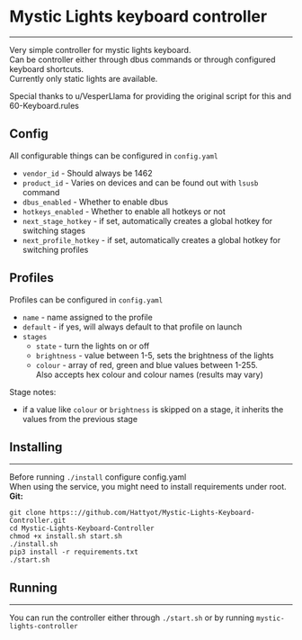 # Mystic Lights keyboard controller
___
Very simple controller for mystic lights keyboard. \
Can be controller either through dbus commands or through configured keyboard shortcuts. \
Currently only static lights are available.

Special thanks to u/VesperLlama for providing the original script for this and 60-Keyboard.rules

## Config
All configurable things can be configured in `config.yaml`
* `vendor_id` - Should always be 1462
* `product_id` - Varies on devices and can be found out with `lsusb` command
* `dbus_enabled` - Whether to enable dbus
* `hotkeys_enabled` - Whether to enable all hotkeys or not
* `next_stage_hotkey` - if set, automatically creates a global hotkey for switching stages
* `next_profile_hotkey` - if set, automatically creates a global hotkey for switching profiles
## Profiles
Profiles can be configured in `config.yaml`
* `name` - name assigned to the profile
* `default` - if yes, will always default to that profile on launch
* `stages`
  * `state` - turn the lights on or off
  * `brightness` - value between 1-5, sets the brightness of the lights
  * `colour` - array of red, green and blue values between 1-255. \
    Also accepts hex colour and colour names (results may vary)

Stage notes:
* if a value like `colour` or `brightness` is skipped on a stage, it inherits the values from the previous stage
## Installing
___
Before running `./install` configure config.yaml \
When using the service, you might need to install requirements under root.\
**Git:**
```
git clone https:://github.com/Hattyot/Mystic-Lights-Keyboard-Controller.git
cd Mystic-Lights-Keyboard-Controller
chmod +x install.sh start.sh
./install.sh
pip3 install -r requirements.txt
./start.sh
```
## Running
___
You can run the controller either through `./start.sh` or by running `mystic-lights-controller`